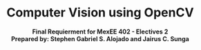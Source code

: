 <h1 align="center">Computer Vision using OpenCV</h1>
<p align="center"><b>Final Requierment for MexEE 402 - Electives 2
<br> Prepared by: Stephen Gabriel S. Alojado and Jairus C. Sunga</b></p>
